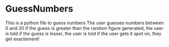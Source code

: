 # GuessNumbers
This is a python file to guess numbers
The user guesses numbers between 0 and 20
if the guess is greater than the random figure generated, the user is told
if the guess is lesser, the user is told
if the user gets  it spot on, they get exactement!
